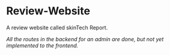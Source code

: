 # Review-Website

A review website called skinTech Report.

_All the routes in the backend for an admin are done, but not yet implemented to the frontend._
